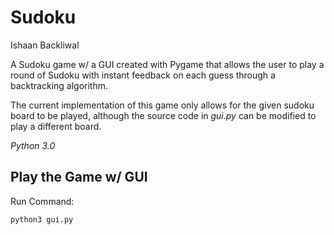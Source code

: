 Sudoku
==============

Ishaan Backliwal

A Sudoku game w/ a GUI created with Pygame that allows the user to play a round of Sudoku with instant feedback on each guess through a backtracking algorithm.

The current implementation of this game only allows for the given sudoku board to be played, although the source code in *gui.py* can be modified to play a different board.

*Python 3.0*

Play the Game w/ GUI
----------------------------

Run Command:

	python3 gui.py
